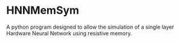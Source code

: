 # HNNMemSym
A python program designed to allow the simulation of a single layer Hardware Neural Network using resistive memory.
